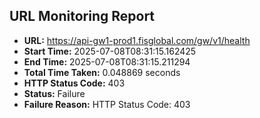 ## URL Monitoring Report

- **URL:** https://api-gw1-prod1.fisglobal.com/gw/v1/health
- **Start Time:** 2025-07-08T08:31:15.162425
- **End Time:** 2025-07-08T08:31:15.211294
- **Total Time Taken:** 0.048869 seconds
- **HTTP Status Code:** 403
- **Status:** Failure
- **Failure Reason:** HTTP Status Code: 403

